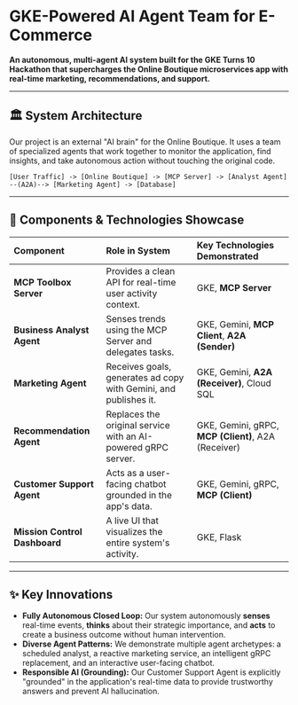 # GKE-Powered AI Agent Team for E-Commerce

**An autonomous, multi-agent AI system built for the GKE Turns 10 Hackathon that supercharges the Online Boutique microservices app with real-time marketing, recommendations, and support.**

---

## 🏛️ System Architecture

Our project is an external "AI brain" for the Online Boutique. It uses a team of specialized agents that work together to monitor the application, find insights, and take autonomous action without touching the original code.

`[User Traffic] -> [Online Boutique] -> [MCP Server] -> [Analyst Agent] --(A2A)--> [Marketing Agent] -> [Database]`

---

## 🤖 Components & Technologies Showcase

| Component | Role in System | Key Technologies Demonstrated |
| :--- | :--- | :--- |
| **MCP Toolbox Server** | Provides a clean API for real-time user activity context. | GKE, **MCP Server** |
| **Business Analyst Agent**| Senses trends using the MCP Server and delegates tasks. | GKE, Gemini, **MCP Client**, **A2A (Sender)** |
| **Marketing Agent** | Receives goals, generates ad copy with Gemini, and publishes it. | GKE, Gemini, **A2A (Receiver)**, Cloud SQL |
| **Recommendation Agent** | Replaces the original service with an AI-powered gRPC server. | GKE, Gemini, gRPC, **MCP (Client)**, A2A (Receiver) |
| **Customer Support Agent**| Acts as a user-facing chatbot grounded in the app's data. | GKE, Gemini, gRPC, **MCP (Client)** |
| **Mission Control Dashboard** | A live UI that visualizes the entire system's activity. | GKE, Flask |

---

## ✨ Key Innovations

* **Fully Autonomous Closed Loop:** Our system autonomously **senses** real-time events, **thinks** about their strategic importance, and **acts** to create a business outcome without human intervention.
* **Diverse Agent Patterns:** We demonstrate multiple agent archetypes: a scheduled analyst, a reactive marketing service, an intelligent gRPC replacement, and an interactive user-facing chatbot.
* **Responsible AI (Grounding):** Our Customer Support Agent is explicitly "grounded" in the application's real-time data to provide trustworthy answers and prevent AI hallucination.
